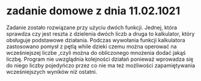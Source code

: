 # zadanie domowe z dnia 11.02.1021

Zadanie zostało rozwiązane przy użyciu dwóch funkcji. Jednej, która sprawdza czy jest reszta z dzielenia dwóch liczb a druga to kalkulator, który obsługuje podstawowe działania. Podczas wywołania funkcji kalkulatora zastosowano pomysł z pętlą while dzieki czemu można operować na wcześniejszej liczbe ,czyli można do obliczonego mnożenia dodać jakąś liczbę. Program nie uwzglądnia kolejności działań ponieważ wprowadza się do niego liczby pojedyńczo przez co nie ma też możliwości zapamiętywania wcześniejszych wyników niż ostatni.